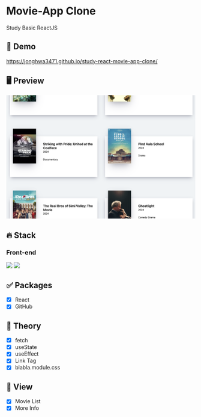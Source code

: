 # Movie-App Clone
Study Basic ReactJS

## 🔗 Demo
https://jonghwa3471.github.io/study-react-movie-app-clone/

## 🖥 Preview
<img src="preview-movie-app.png"/>

## 🔥 Stack

### Front-end

<img height='25' src="https://img.shields.io/badge/React-61DAFB?style=flat-square&logo=React&logoColor=white"/> <img height="25" src="https://img.shields.io/badge/Github-181717?style=flat-square&logo=Github&logoColor=white" />


## ✅ Packages

- [x] React
- [x] GitHub

## 📖 Theory

- [x] fetch
- [x] useState
- [x] useEffect
- [x] Link Tag
- [x] blabla.module.css

## 📱 View

- [x] Movie List
- [x] More Info

